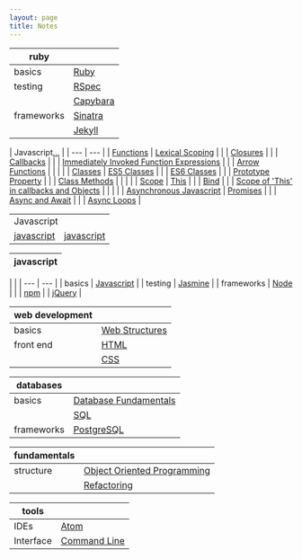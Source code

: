 ```yaml
---
layout: page
title: Notes
---
```


| ruby |  |
| --- | ---|
| basics | [Ruby](notes/ruby.html)
| testing | [RSpec](notes/rspec.html) |
| | [Capybara](notes/capybara.html) |
| frameworks | [Sinatra](notes/sinatra.html) |
| | [Jekyll](notes/jekyll.html) |

| Javascript[...](/notes/javascript.html) |
| --- | --- |
| [Functions](https://dpwdec.github.io/notes/javascript.html#functions) | [Lexical Scoping](https://dpwdec.github.io/notes/javascript.html#lexical-scoping) |
| | [Closures](https://dpwdec.github.io/notes/javascript.html#closures) |
| | [Callbacks](https://dpwdec.github.io/notes/javascript.html#callbacks) |
| | [Immediately Invoked Function Expressions](https://dpwdec.github.io/notes/javascript.html#iife) |
| | [Arrow Functions](https://dpwdec.github.io/notes/javascript.html#arrow-functions) |
| | |
| [Classes](https://dpwdec.github.io/notes/javascript.html#classes) | [ES5 Classes](https://dpwdec.github.io/notes/javascript.html#es5) |
| | [ES6 Classes](https://dpwdec.github.io/notes/javascript.html#es6) |
| | [Prototype Property](https://dpwdec.github.io/notes/javascript.html#prototype) |
| | [Class Methods](https://dpwdec.github.io/notes/javascript.html#class-methods) |
| | |
| [Scope](https://dpwdec.github.io/notes/javascript.html#scope) | [This](https://dpwdec.github.io/notes/javascript.html#this) |
| | [Bind](https://dpwdec.github.io/notes/javascript.html#bind) |
| | [Scope of 'This' in callbacks and Objects](https://dpwdec.github.io/notes/javascript.html#this-with-callbacks-and-objects) |
| | |
| [Asynchronous Javascript](/notes/javascript.html#asynchronous-javascript) | [Promises](/notes/javascript.html#promises) |
| | [Async and Await](/notes/javascript.html#async-and-await) |
| | [Async Loops](/notes/javascript.html#async-loops) |




<table>
  <tr>
    <td colspan="2">Javascript</td>
  </tr>
  <tr>
     <td>
     <a href="notes/javascript.html">
       javascript
      </a>
     </td>
      <td>
     <a href="notes/javascript.html">
       javascript
      </a>
     </td>
  </tr>
</table>


| javascript  |
| ---|

| |
| --- | --- |
| basics | [Javascript](notes/javascript.html) |
| testing | [Jasmine](notes/jasmine.html) |
| frameworks | [Node](notes/node.html) |
| | [npm](/notes/node.html#npm)
| | [jQuery](notes/jquery.html) |

| web development |  |
| --- | ---|
| basics | [Web Structures](notes/www.html) |
| front end | [HTML](notes/html.html) |
| | [CSS](notes/css.html) |

| databases | |
| --- | --- |
| basics | [Database Fundamentals](notes/db.html) |
| | [SQL](notes/sql.html) |
| frameworks | [PostgreSQL](notes/psql.html) |

| fundamentals | |
| --- | --- |
| structure | [Object Oriented Programming](notes/oop.html) |
| | [Refactoring](notes/refactoring.html) |

| tools | |
| --- | --- |
| IDEs | [Atom](notes/atom.html) |
| Interface | [Command Line](notes/cmd_line.html) |

<!--stackedit_data:
eyJoaXN0b3J5IjpbMTg1NTM3MDQ0OSwtMzI5ODc0MjY4LDE5Nj
k2OTQxNiwtMjY3NDk5NjA0LC0xMTUyMTIyNDg0LDcxMTk0OTAz
NCwtMTg3NTIwNjgwMSwxNDQwMDcwNjU4LC0zOTE2MjE1NDksMT
k5MTg0MDg2MSwxMTM4NzUzMDYwLC0xNDE1NzYwNzk1LDExODI2
ODg1MDksLTQwMzI0MTQ4LC0xOTkwNDM1OTcwLC0yMjYxNzUxMz
hdfQ==
-->